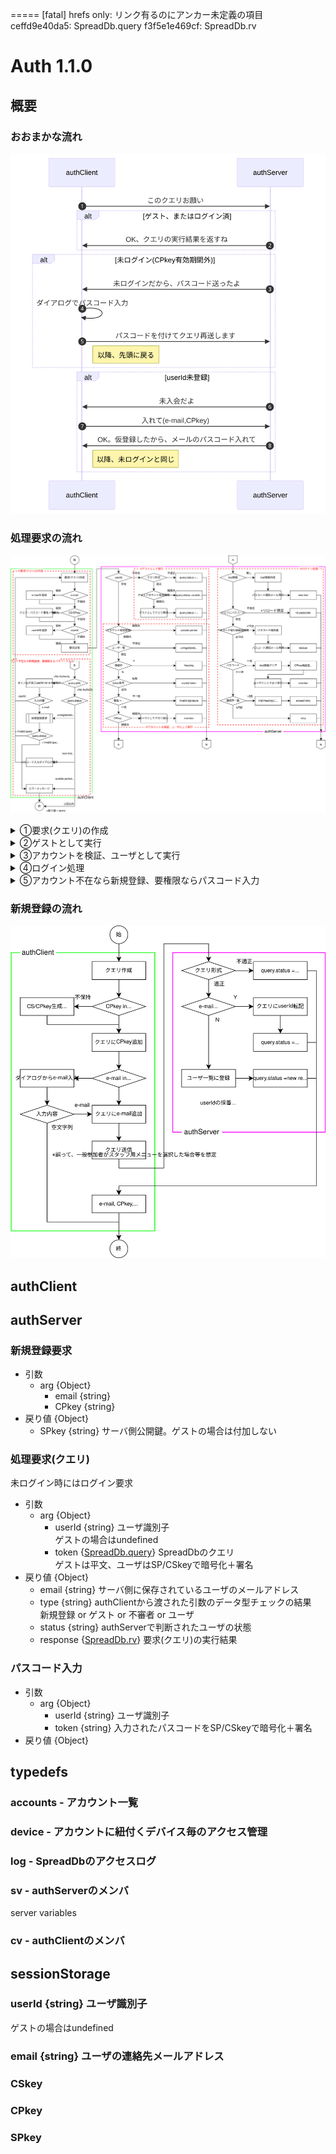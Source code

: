 ===== [fatal] hrefs only: リンク有るのにアンカー未定義の項目
ceffd9e40da5: SpreadDb.query
f3f5e1e469cf: SpreadDb.rv

# Auth 1.1.0

## 概要

### おおまかな流れ

![](doc/summary.svg)

### 処理要求の流れ

![](doc/query.svg)

<details><summary>①要求(クエリ)の作成</summary><img src="doc/query01.svg" /></details>
<details><summary>②ゲストとして実行</summary><img src="doc/query02.svg" /></details>
<details><summary>③アカウントを検証、ユーザとして実行</summary><img src="doc/query03.svg" /></details>
<details><summary>④ログイン処理</summary><img src="doc/query04.svg" /></details>
<details><summary>⑤アカウント不在なら新規登録、要権限ならパスコード入力</summary><img src="doc/query05.svg" /></details>

### 新規登録の流れ

![](doc/registration.svg)

## authClient

## authServer

### 新規登録要求

- 引数
	- arg {Object}
		- email {string}
		- CPkey {string}
- 戻り値 {Object}
	- SPkey {string} サーバ側公開鍵。ゲストの場合は付加しない

### 処理要求(クエリ)

未ログイン時にはログイン要求
- 引数
	- arg {Object}
		- userId {string} ユーザ識別子<br>
			ゲストの場合はundefined
		- token {[SpreadDb.query](#ceffd9e40da5)} SpreadDbのクエリ<br>
			ゲストは平文、ユーザはSP/CSkeyで暗号化＋署名
- 戻り値 {Object}
	- email {string} サーバ側に保存されているユーザのメールアドレス
	- type {string} authClientから渡された引数のデータ型チェックの結果<br>
		新規登録 or ゲスト or 不審者 or ユーザ
	- status {string} authServerで判断されたユーザの状態
	- response {[SpreadDb.rv](#f3f5e1e469cf)} 要求(クエリ)の実行結果

### パスコード入力

- 引数
	- arg {Object}
		- userId {string} ユーザ識別子
		- token {string} 入力されたパスコードをSP/CSkeyで暗号化＋署名
- 戻り値 {Object}

## typedefs

### accounts - アカウント一覧

### device - アカウントに紐付くデバイス毎のアクセス管理

### log - SpreadDbのアクセスログ

### sv - authServerのメンバ

server variables

### cv - authClientのメンバ

## sessionStorage

### userId {string} ユーザ識別子

ゲストの場合はundefined

### email {string} ユーザの連絡先メールアドレス

### CSkey

### CPkey

### SPkey
